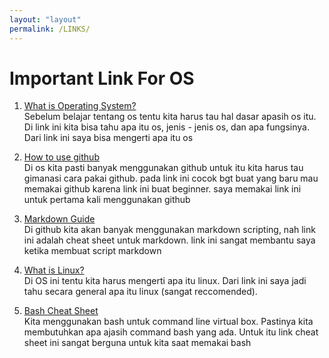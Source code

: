 ```yaml
---
layout: "layout"
permalink: /LINKS/
---
```


# Important Link For OS
1. [What is Operating System?](https://edu.gcfglobal.org/en/computerbasics/understanding-operating-systems/1/)<br>
Sebelum belajar tentang os tentu kita harus tau hal dasar apasih os itu. Di link ini kita bisa tahu apa itu os, jenis - jenis os, dan apa fungsinya. Dari link ini saya bisa mengerti apa itu os

2. [How to use github](https://product.hubspot.com/blog/git-and-github-tutorial-for-beginners)<br>
Di os kita pasti banyak menggunakan github untuk itu kita harus tau gimanasi cara pakai github. pada link ini cocok bgt buat yang baru mau memakai github karena link ini buat beginner. saya memakai link ini untuk pertama kali menggunakan github

3. [Markdown Guide](https://www.markdownguide.org/cheat-sheet/)<br>
Di github kita akan banyak menggunakan markdown scripting, nah link ini adalah cheat sheet untuk markdown. link ini sangat membantu saya ketika membuat script markdown

4. [What is Linux?](https://www.linux.com/what-is-linux/)<br>
Di OS ini tentu kita harus mengerti apa itu linux. Dari link ini saya jadi tahu secara general apa itu linux (sangat reccomended).

5. [Bash Cheat Sheet](https://github.com/LeCoupa/awesome-cheatsheets/blob/master/languages/bash.sh)<br>
Kita menggunakan bash untuk command line virtual box. Pastinya kita membutuhkan apa ajasih command bash yang ada. Untuk itu link cheat sheet ini sangat berguna untuk kita saat memakai bash

